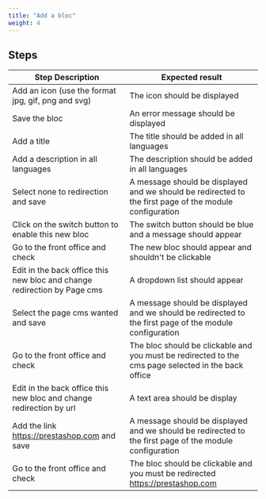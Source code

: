 ```yaml
---
title: "Add a bloc"
weight: 4
---
```

## Steps
| Step Description | Expected result |
| ----- | ----- |
| Add an icon (use the format jpg, gif, png and svg) | The icon should be displayed |
| Save the bloc | An error message should be displayed |
| Add a title | The title should be added in all languages |
| Add a description in all languages | The description should be added in all languages |
| Select none to redirection and save | A message should be displayed and we should be redirected to the first page of the module configuration |
| Click on the switch button to enable this new bloc | The switch button should be blue and a message should appear |
| Go to the front office and check | The new bloc should appear and shouldn't be clickable |
| Edit in the back office this new bloc and change redirection by Page cms | A dropdown list should appear |
| Select the page cms wanted and save | A message should be displayed and we should be redirected to the first page of the module configuration |
| Go to the front office and check | The bloc should be clickable and you must be redirected to the cms page selected in the back office |
| Edit in the back office this new bloc and change redirection by url | A text area should be display |
| Add the link https://prestashop.com and save | A message should be displayed and we should be redirected to the first page of the module configuration |
| Go to the front office and check | The bloc should be clickable and you must be redirected https://prestashop.com |
